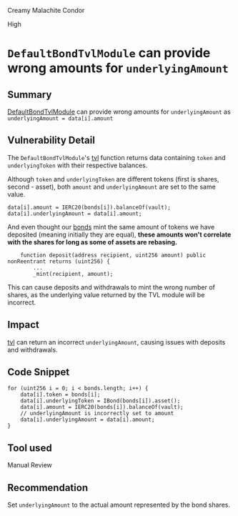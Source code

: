 Creamy Malachite Condor

High

# `DefaultBondTvlModule` can provide wrong amounts for `underlyingAmount`

## Summary
[DefaultBondTvlModule](https://github.com/sherlock-audit/2024-06-mellow/blob/main/mellow-lrt/src/modules/symbiotic/DefaultBondTvlModule.sol) can provide wrong amounts for `underlyingAmount` as `underlyingAmount = data[i].amount`

## Vulnerability Detail

The `DefaultBondTvlModule`'s [tvl](https://github.com/sherlock-audit/2024-06-mellow/blob/main/mellow-lrt/src/modules/symbiotic/DefaultBondTvlModule.sol#L25-L38) function returns data containing `token` and `underlyingToken` with their respective balances. 

Although `token` and `underlyingToken` are different tokens (first is shares, second - asset), both `amount` and `underlyingAmount` are set to the same value. 

```solidity
data[i].amount = IERC20(bonds[i]).balanceOf(vault);
data[i].underlyingAmount = data[i].amount;
```

And even thought our [bonds](https://etherscan.deth.net/address/0xB56dA788Aa93Ed50F50e0d38641519FfB3C3D1Eb)  mint the same amount of tokens we have deposited (meaning initially they are equal), **these amounts won't correlate with the shares for long as some of  assets are rebasing.**

```solidity
    function deposit(address recipient, uint256 amount) public nonReentrant returns (uint256) {
        ...
        _mint(recipient, amount);
```

This can cause deposits and withdrawals to mint the wrong number of shares, as the underlying value returned by the TVL module will be incorrect.

## Impact

[tvl](https://github.com/sherlock-audit/2024-06-mellow/blob/main/mellow-lrt/src/modules/symbiotic/DefaultBondTvlModule.sol#L25) can return an incorrect `underlyingAmount`, causing issues with deposits and withdrawals.

## Code Snippet

```solidity
for (uint256 i = 0; i < bonds.length; i++) {
    data[i].token = bonds[i];
    data[i].underlyingToken = IBond(bonds[i]).asset();
    data[i].amount = IERC20(bonds[i]).balanceOf(vault);
    // underlyingAmount is incorrectly set to amount
    data[i].underlyingAmount = data[i].amount;
}
```

## Tool used
Manual Review

## Recommendation

Set `underlyingAmount` to the actual amount represented by the bond shares.